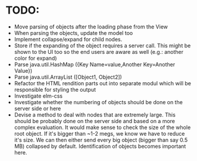 # TODO:

 - Move parsing of objects after the loading phase from the View
 - When parsing the objects, update the model too 
 - Implement collapse/expand for child nodes.
 - Store if the expanding of the object requires a server call. This might be shown to the UI too so the end users are aware as well (e.g.: another color for expand)
 - Parse java.util.HashMap ({Key Name=value,Another Key=Another Value})
 - Parse java.util.ArrayList ([Object1, Object2])
 - Refactor the HTML rendition parts out into separate modul which will be responsible for styling the output
 - Investigate elm-css
 - Investigate whether the numbering of objects should be done on the server side or here
 - Devise a method to deal with nodes that are extremely large. This should be probably done on the server side and based on a more complex evaluation. It would make sense to check the size of the whole root object. If it's bigger than ~1-2 megs, we know we have to reduce it's size. We can then either send every big object (bigger than say 0.5 MB) collapsed by default. Identification of objects becomes important here.

